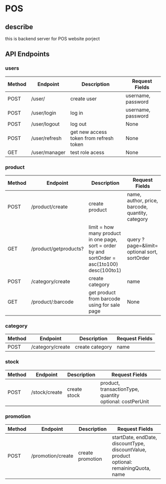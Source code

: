 # POS

## describe

this is backend server for POS website porject

## API Endpoints

### users

| Method | Endpoint      | Description                             | Request Fields     |
| ------ | ------------- | --------------------------------------- | ------------------ |
| POST   | /user/        | create user                             | username, password |
| POST   | /user/login   | log in                                  | username, password |
| POST   | /user/logout  | log out                                 | None               |
| POST   | /user/refresh | get new access token from refresh token | None               |
| GET    | /user/manager | test role acess                         | None               |

### product

| Method | Endpoint              | Description                                                                                    | Request Fields                                               |
| ------ | --------------------- | ---------------------------------------------------------------------------------------------- | ------------------------------------------------------------ |
| POST   | /product/create       | create product                                                                                 | name, author, price, barcode, quantity, category             |
| GET    | /product/getproducts? | limit = how many product in one page, sort = order by and sortOrder = asc(1to100) desc(100to1) | query ?page=<number>&limit=<number> optional sort, sortOrder |
| POST   | /category/create      | create category                                                                                | name                                                         |
| GET    | /product/:barcode     | get product from barcode using for sale page                                                   | None                                                         |

### category

| Method | Endpoint         | Description     | Request Fields |
| ------ | ---------------- | --------------- | -------------- |
| POST   | /category/create | create category | name           |

### stock

| Method | Endpoint      | Description  | Request Fields                                                |
| ------ | ------------- | ------------ | ------------------------------------------------------------- |
| POST   | /stock/create | create stock | product, transactionType, quantity <br> optional: costPerUnit |

### promotion

| Method | Endpoint          | Description      | Request Fields                                                                               |
| ------ | ----------------- | ---------------- | -------------------------------------------------------------------------------------------- |
| POST   | /promotion/create | create promotion | startDate, endDate, discountType, discountValue, product <br> optional: remainingQuota, name |
